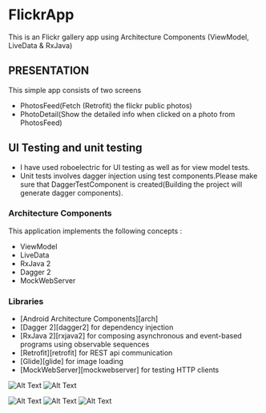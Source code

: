 # FlickrApp
This is an Flickr gallery app  using Architecture Components (ViewModel, LiveData & RxJava)

## PRESENTATION
This simple app consists of  two screens
* PhotosFeed(Fetch (Retrofit) the flickr public photos)
* PhotoDetail(Show the detailed info when clicked on a photo from PhotosFeed)


## UI Testing and unit testing
* I have used roboelectric for UI testing as well as for view model tests.
* Unit tests involves dagger injection using test components.Please make sure that DaggerTestComponent is created(Building the project will generate dagger components).

### Architecture Components
This application implements the following concepts :
- ViewModel
- LiveData
- RxJava 2
- Dagger 2
- MockWebServer

### Libraries
* [Android Architecture Components][arch]
* [Dagger 2][dagger2] for dependency injection
* [RxJava 2][rxjava2] for composing asynchronous and event-based programs using observable sequences
* [Retrofit][retrofit] for REST api communication
* [Glide][glide] for image loading
* [MockWebServer][mockwebserver] for testing HTTP clients

![Alt Text](https://imgur.com/a/3xdZXOr.png)
![Alt Text](https://imgur.com/a/wDxxC9P.png)


![Alt Text](https://i.imgur.com/BrJMTeP.png)
![Alt Text](https://i.imgur.com/PiBAYEm.png)
![Alt Text](https://i.imgur.com/Sk3wPvM.png)

